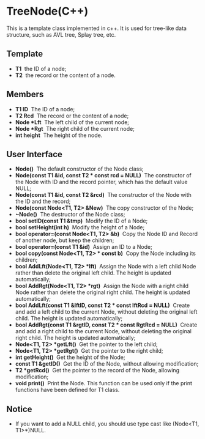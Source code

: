 TreeNode(C++)
================

This is a template class implemented in c++. It is used for tree-like data structure, such as AVL tree, Splay tree, etc. 

Template
----------------
- **T1** &#160;the ID of a node;
- **T2** &#160;the record or the content of a node.

Members
----------------
- **T1 ID** &#160;The ID of a node;
- **T2 Rcd** &#160;The record or the content of a node;
- **Node \*Lft** &#160;The left child of the current node;
- **Node \*Rgt** &#160;The right child of the current node;
- **int height** &#160;The height of the node.

User Interface
----------------
- **Node()** &#160;The default constructor of the Node class;
- **Node(const T1 &id, const T2 \* const rcd = NULL)** &#160;The constructor of the Node with ID and the record pointer, which has the default value NULL;
- **Node(const T1 &id, const T2 &rcd)** &#160;The constructor of the Node with the ID and the record;
- **Node(const Node<T1, T2> &New)** &#160;The copy constructor of the Node;
- **~Node()** &#160;The destructor of the Node class;
- **bool setID(const T1 &tmp)** &#160;Modify the ID of a Node;
- **bool setHeight(int h)** &#160;Modify the height of a Node;
- **bool operator=(const Node<T1, T2> &b)** &#160;Copy the Node ID and Record of another node, but keep the children;
- **bool operator=(const T1 &id)** &#160;Assign an ID to a Node;
- **bool copy(const Node<T1, T2> \* const b)** &#160;Copy the Node including its children;
- **bool AddLft(Node<T1, T2> \*lft)** &#160;Assign the Node with a left child Node rather than delete the original left child. The height is updated automatically;
- **bool AddRgt(Node<T1, T2> \*rgt)** &#160;Assign the Node with a right child Node rather than delete the original right child. The height is updated automatically;
- **bool AddLft(const T1 &lftID, const T2 \* const lftRcd = NULL)** &#160;Create and add a left child to the current Node, without deleting the original left child. The height is updated automatically;
- **bool AddRgt(const T1 &rgtID, const T2 \* const RgtRcd = NULL)** &#160;Create and add a right child to the current Node, without deleting the original right child. The height is updated automatically;
- **Node<T1, T2> \*getLft()** &#160;Get the pointer to the left child;
- **Node<T1, T2> \*getRgt()** &#160;Get the pointer to the right child;
- **int getHeight()** &#160;Get the height of the Node;
- **const T1 &getID()** &#160;Get the ID of the Node, without allowing modification;
- **T2 \*getRcd()** &#160;Get the pointer to the record of the Node, allowing modification; 
- **void print()** &#160;Print the Node. This function can be used only if the print functions have been defined for T1 class.

Notice
----------------
- If you want to add a NULL child, you should use type cast like (Node<T1, T1>*)NULL.
